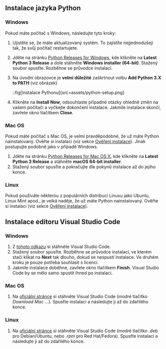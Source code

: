 ## Instalace jazyka Python

### Windows
Pokud máte počítač s Windows, následujte tyto kroky:

1. Ujistěte se, že máte aktualizovaný systém. To zajistíte nejjednodušeji tak, že svůj počítač restartujete.
1. Jděte na stránku [Python Releases for Windows](https://www.python.org/downloads/windows/), kde klikněte na **Latest Python 3 Release** a dole stáhněte **Windows installer (64-bit)**. Stažený soubor spusťte. Rozběhne se průvodce instalací.
1. Na úvodní obrazovce je **velmi důležité** zaškrtnout volbu **Add Python 3.X to PATH** (viz obrázek)

    ::fig[Instalace Pythonu]{src=assets/python-setup.png}

1. Klikněte na **Install Now**, odsouhlaste případné otázky ohledně změn na vašem počítači a vyčkejte dokončení instalace. Jakmile instalace skončí, zavřete okno tlačítkem **Close**.

### Mac OS
Pokud máte počítač s Mac OS, je velmi pravděpodobné, že už máte Python nainstalovaný. Ověřte si instalaci (viz sekce [Ověření instalace](./overeni)). Jinak postupujte podobně jako v případě Windows.

1. Jděte na stránku [Python Releases for Mac OS X](https://www.python.org/downloads/mac-osx/), kde klikněte na **Latest Python 3 Release** a stáhněte **macOS 64-bit installer**.
1. Stažený soubor spusťte a pokračujte dle pokynů instalace až do jejího konce.

### Linux
Pokud používáte některou z populárních distribucí Linuxu jako Ubuntu, Linux Mint apod., je velká naděje, že už máte Python nainstalovaný. Ověřte si instalaci (viz sekce [Ověření instalace](./overeni)).


## Instalace editoru Visual Studio Code

### Windows
1. Z [tohoto odkazu](https://aka.ms/win32-x64-user-stable) si stáhněte Visual Studio Code.
1. Stažený soubor spusťte. Rozběhne se průvodce instalací, ve kterém stačí klikat na **Next** tak dlouho, dokud se nespustí instalace. Ve druhém kroku je pouze potřeba souhlasit s licencí.
1. Jakmile instalace doběhne, zavřete okno tlačítkem **Finish**. Visual Studio Code by se mělo samo spustit ihned po instalaci.

### Mac OS
1. Na [oficiální stránce](https://code.visualstudio.com/) si stáhněte Visual Studio Code (modré tlačítko *Download Mac ...*). Spusťte instalaci a následujte ji až do zdařilého konce.

### Linux
1. Na [oficiální stránce](https://code.visualstudio.com/) si stáhněte Visual Studio Code (modré tlačítko *.deb* pro Debian/Ubuntu, nebo *.rpm* pro Red Hat/Fedora). Spusťte instalaci a následujte ji až do zdařilého konce.
